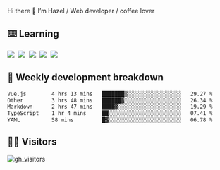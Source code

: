 
Hi there 👋 I’m Hazel / Web developer / coffee lover

## ⌨️ Learning

<samp>
 <a href="https://github.com/vuejs/core"><img src="https://api.iconify.design/logos:vue.svg" /></a>
  <a href="https://github.com/vuejs/core"><img src="https://api.iconify.design/logos:react.svg" /></a>
  <a href="https://github.com/vitejs/vite"><img src="https://api.iconify.design/logos:vitejs.svg" /></a>
  <a href="https://github.com/microsoft/TypeScript"><img src="https://api.iconify.design/logos:typescript-icon.svg" /></a> 
  <a href="https://github.com/unocss/unocss"><img src="https://api.iconify.design/logos:unocss.svg" /></a>
  

</samp>


## 🦀 Weekly development breakdown

<!--START_SECTION:waka-->

```txt
Vue.js        4 hrs 13 mins   ███████▒░░░░░░░░░░░░░░░░░   29.27 %
Other         3 hrs 48 mins   ██████▓░░░░░░░░░░░░░░░░░░   26.34 %
Markdown      2 hrs 47 mins   ████▓░░░░░░░░░░░░░░░░░░░░   19.29 %
TypeScript    1 hr 4 mins     ██░░░░░░░░░░░░░░░░░░░░░░░   07.41 %
YAML          58 mins         █▓░░░░░░░░░░░░░░░░░░░░░░░   06.78 %
```

<!--END_SECTION:waka-->
## 👬🏻 Visitors

![gh_visitors](https://profile-counter.glitch.me/Hazel-Lin/count.svg)

